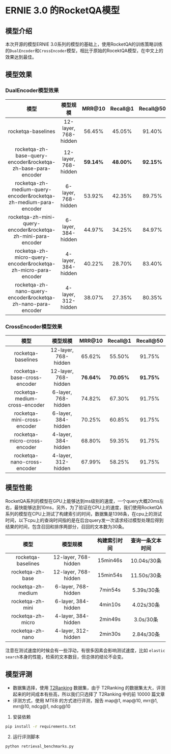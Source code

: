 # ERNIE 3.0 的RocketQA模型


## 模型介绍

本次开源的模型ERNIE 3.0系列的模型的基础上，使用RocketQA的训练策略训练的`DualEncoder`和`CrossEncoder`模型，相比于原始的RocektQA模型，在中文上的效果达到最佳。

## 模型效果

### DualEncoder模型效果

|                               模型                               |       模型规模       |   MRR@10   |  Recall@1  | Recall@50  |
|:----------------------------------------------------------------:|:--------------------:|:----------:|:----------:|:----------:|
|                        rocketqa-baselines                        | 12-layer, 768-hidden |   56.45%   |   45.05%   |   91.40%   |
|   rocketqa-zh-base-query-encoder&rocketqa-zh-base-para-encoder   | 12-layer, 768-hidden | **59.14%** | **48.00%** | **92.15%** |
| rocketqa-zh-medium-query-encoder&rocketqa-zh-medium-para-encoder | 6-layer, 768-hidden  |   53.92%   |   42.35%   |   89.75%   |
|   rocketqa-zh-mini-query-encoder&rocketqa-zh-mini-para-encoder   | 6-layer, 384-hidden  |   44.97%   |   34.25%   |   84.97%   |
|  rocketqa-zh-micro-query-encoder&rocketqa-zh-micro-para-encoder  | 4-layer, 384-hidden  |   40.22%   |   28.70%   |   83.40%   |
|   rocketqa-zh-nano-query-encoder&rocketqa-zh-nano-para-encoder   | 4-layer, 312-hidden  |   38.07%   |   27.35%   |   80.35%   |


### CrossEncoder模型效果

|             模型              |       模型规模       |   MRR@10   |  Recall@1  | Recall@50  |
|:-----------------------------:|:--------------------:|:----------:|:----------:|:----------:|
|      rocketqa-baselines       | 12-layer, 768-hidden |   65.62%   |   55.50%   |   91.75%   |
|  rocketqa-base-cross-encoder  | 12-layer, 768-hidden | **76.64%** | **70.05%** | **91.75%** |
| rocketqa-medium-cross-encoder | 6-layer, 768-hidden  |   74.82%   |   67.30%   |   91.75%   |
|  rocketqa-mini-cross-encoder  | 6-layer, 384-hidden  |   70.25%   |   60.85%   |   91.75%   |
| rocketqa-micro-cross-encoder  | 4-layer, 384-hidden  |   68.80%   |   59.35%   |   91.75%   |
|  rocketqa-nano-cross-encoder  | 4-layer, 312-hidden  |   67.99%   |   58.25%   |   91.75%   |


## 模型性能

RocketQA系列的模型在GPU上能够达到ms级别的速度，一个query大概20ms左右，最快能够达到10ms，另外，为了验证在CPU上的速度，我们使用RocketQA系列的模型在CPU上测试了构建索引的时间，数据集是1398条，在cpu上的测试时间，以下cpu上的查询时间指的是在后台query发一次请求经过模型处理后得到结果的时间，包含召回和排序两部分，召回的文本数为30条。

|        模型        |       模型规模       | 构建索引时间 | 查询一条文本时间 |
|:------------------:|:--------------------:|:------------:|:----------------:|
| rocketqa-baselines | 12-layer, 768-hidden |   15min46s   |   10.04s/30条    |
|  rocketqa-zh-base  | 12-layer, 768-hidden |   15min54s   |   11.50s/30条    |
| rocketqa-zh-medium | 6-layer, 768-hidden  |   7min54s    |    5.39s/30条    |
|  rocketqa-zh-mini  | 6-layer, 384-hidden  |   4min10s    |    4.02s/30条    |
| rocketqa-zh-micro  | 4-layer, 384-hidden  |   2min49s    |    3.0s/30条     |
|  rocketqa-zh-nano  | 4-layer, 312-hidden  |   2min30s    |    2.84s/30条    |

注意在测试速度的时候会有一些浮动，有很多因素会影响测试速度，比如 `elastic search`本身的性能，检索的文本数目，但总体的结论不会变。

## 模型评测
- 数据集选择，使用 [T2Ranking](https://github.com/THUIR/T2Ranking/tree/main) 数据集，由于 T2Ranking 的数据集太大，评测起来的时间成本有些高，所以我们只选择了 T2Ranking 中的前 10000 篇文章
- 评测方式，使用 MTEB 的方式进行评测，报告 map@1, map@10, mrr@1, mrr@10, ndcg@1, ndcg@10
1. 安装依赖
```bash
pip install -r requirements.txt
```
2. 运行评测脚本
```bash
python retrieval_benchmarks.py
```
